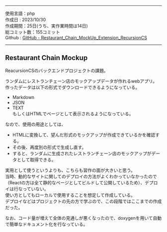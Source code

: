 
---  

使用言語：php  
作成日 : 2023/10/30  
作成期間：25日(うち、実作業時間は14日)  
総コミット数：155コミット  
Github : [GitHub - Restaurant_Chain_MockUp_Extension_RecursionCS](https://github.com/kip2/Restaurant_Chain_MockUp_Extension_RecursionCS)  

---  

## Restaurant Chain Mockup  


ReacursionCSのバックエンドプロジェクトの課題。  

ランダムにレストランチェーン店のモックアップデータが作れるwebアプリ。  
作ったデータは以下の形式でダウンロードできるようになっている。  
- Markdown  
- JSON  
- TEXT  
もしくはHTMLでページとして表示されるようになっている。  

なので、使用の用途としては、  
- HTMLに変換して、望んだ形式のモックアップが作成できているかを確認する。  
- その後、再度別の形式で生成し直す。  
- すると、ランダムに生成されたレストランチェーン店のモックアップがデータとして取得できる。  

実用として使うというよりも、こちらも習作の面が大きいと思う。  
当時、動的なサイトに関してのデプロイの方法がよくわかっていなかったので（Reactの方は全て静的なページとしてビルドして公開しているため）、デプロイは行なっていない。  
使い方としてもローカルで使用することを想定して作成している。  
デプロイなどはプロジェクトの先の方で学ぶので、この段階ではここまでの作成だった。  

なお、コード量が増えて全体の見通しが悪くなったので、doxygenを用いて自動で簡単なドキュメント化を行なっている。  


